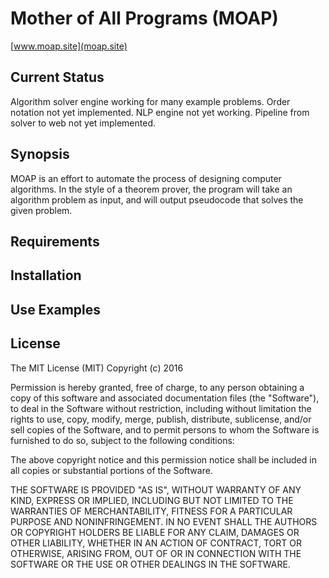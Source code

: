 # Mother of All Programs (MOAP)

[www.moap.site](moap.site)

## Current Status
Algorithm solver engine working for many example problems. Order notation not yet implemented. NLP engine not yet working. Pipeline from solver to web not yet implemented.

## Synopsis
MOAP is an effort to automate the process of designing computer algorithms. In the style of a theorem prover, the program will take an algorithm problem as input, and will output pseudocode that solves the given problem.

## Requirements


## Installation


## Use Examples


## License
The MIT License (MIT)
Copyright (c) 2016

Permission is hereby granted, free of charge, to any person obtaining a copy of this software and associated documentation files (the "Software"), to deal in the Software without restriction, including without limitation the rights to use, copy, modify, merge, publish, distribute, sublicense, and/or sell copies of the Software, and to permit persons to whom the Software is furnished to do so, subject to the following conditions:

The above copyright notice and this permission notice shall be included in all copies or substantial portions of the Software.

THE SOFTWARE IS PROVIDED "AS IS", WITHOUT WARRANTY OF ANY KIND, EXPRESS OR IMPLIED, INCLUDING BUT NOT LIMITED TO THE WARRANTIES OF MERCHANTABILITY, FITNESS FOR A PARTICULAR PURPOSE AND NONINFRINGEMENT. IN NO EVENT SHALL THE AUTHORS OR COPYRIGHT HOLDERS BE LIABLE FOR ANY CLAIM, DAMAGES OR OTHER LIABILITY, WHETHER IN AN ACTION OF CONTRACT, TORT OR OTHERWISE, ARISING FROM, OUT OF OR IN CONNECTION WITH THE SOFTWARE OR THE USE OR OTHER DEALINGS IN THE SOFTWARE.
